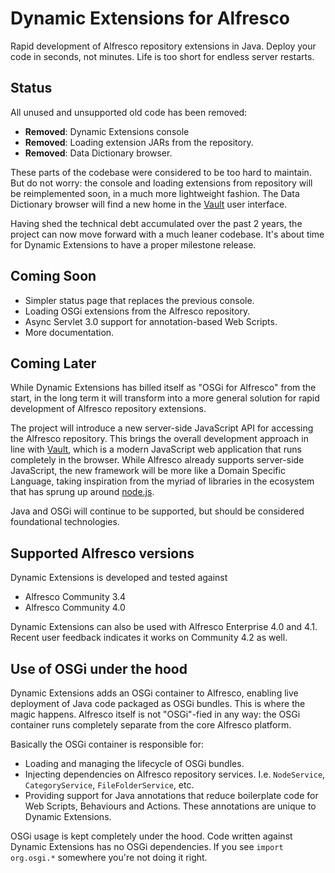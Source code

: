 Dynamic Extensions for Alfresco
===============================

Rapid development of Alfresco repository extensions in Java. Deploy your code in seconds, not minutes. Life is too short for endless server restarts.

Status
------

All unused and unsupported old code has been removed:

* **Removed**: Dynamic Extensions console
* **Removed**: Loading extension JARs from the repository.
* **Removed**: Data Dictionary browser.

These parts of the codebase were considered to be too hard to maintain. But do not worry: the console and loading extensions from repository will be reimplemented soon, in a much more lightweight fashion. The Data Dictionary browser will find a new home in the <a href="../vault">Vault</a> user interface.

Having shed the technical debt accumulated over the past 2 years, the project can now move forward with a much leaner codebase. It's about time for Dynamic Extensions to have a proper milestone release.

Coming Soon
-----------

* Simpler status page that replaces the previous console. 
* Loading OSGi extensions from the Alfresco repository.
* Async Servlet 3.0 support for annotation-based Web Scripts.
* More documentation.

Coming Later
------------

While Dynamic Extensions has billed itself as "OSGi for Alfresco" from the start, in the long term it will transform into a more general solution for rapid development of Alfresco repository extensions.

The project will introduce a new server-side JavaScript API for accessing the Alfresco repository. This brings the overall development approach in line with <a href="../vault">Vault</a>, which is a modern JavaScript web application that runs completely in the browser. While Alfresco already supports server-side JavaScript, the new framework will be more like a Domain Specific Language, taking inspiration from the myriad of libraries in the ecosystem that has sprung up around <a href="http://nodejs.org/">node.js</a>.

Java and OSGi will continue to be supported, but should be considered foundational technologies.


Supported Alfresco versions
---------------------------

Dynamic Extensions is developed and tested against

* Alfresco Community 3.4
* Alfresco Community 4.0

Dynamic Extensions can also be used with Alfresco Enterprise 4.0 and 4.1. Recent user feedback indicates it works on Community 4.2 as well.

Use of OSGi under the hood
--------------------------

Dynamic Extensions adds an OSGi container to Alfresco, enabling live deployment of Java code packaged as OSGi bundles. This is where the magic happens. Alfresco itself is not "OSGi"-fied in any way: the OSGi container runs completely separate from the core Alfresco platform.

Basically the OSGi container is responsible for:

* Loading and managing the lifecycle of OSGi bundles.
* Injecting dependencies on Alfresco repository services. I.e. `NodeService`, `CategoryService`, `FileFolderService`, etc.
* Providing support for Java annotations that reduce boilerplate code for Web Scripts, Behaviours and Actions. These annotations are unique to Dynamic Extensions.

OSGi usage is kept completely under the hood. Code written against Dynamic Extensions has no OSGi dependencies. If you see  `import org.osgi.*` somewhere you're not doing it right.
